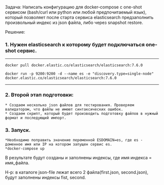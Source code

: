 Задача:
Написать конфигурацию для docker-compose с one-shot сервисом (bash/curl или python или любой предпочитаемый язык), который позволяет после старта сервиса elasticsearch предзаполнить произвольный индекс из json файла, либо через snapshot restore.

Решение:
### 1. Нужен elasticsearch к которому будет подключаться one-shot сервис.
---
    docker pull docker.elastic.co/elasticsearch/elasticsearch:7.6.0

    docker run -p 9200:9200 -d --name es -e "discovery.type=single-node" docker.elastic.co/elasticsearch/elasticsearch:7.6.0
---
### 2. Второй этап подготовки:
    * Создаем несколько json файлов для тестирования. Проверяем валидатором, что файлы не имеют синтаксических ошибок.
    * Создаем скрипт, который будет производить подготовку файлов в нужный формат и последующий импорт.

### 3. Запуск.
    *Необходимо поправить значение переменной ESDOMAIN=es, где es - доменное имя или IP на котором запущен сервис es.
    *docker-compose up

В результате будут созданы и заполнены индексы, где имя индекса = имя_файла.

Н-р: в каталоге json-file лежат всего 2 файла(first.json, second.json), будут заполнены индексы fist, second.
